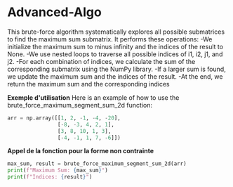 # Advanced-Algo
This brute-force algorithm systematically explores all possible submatrices to find the maximum sum submatrix.
It performs these operations:
-We initialize the maximum sum to minus infinity and the indices of the result to None.
-We use nested loops to traverse all possible indices of i1, i2, j1, and j2.
-For each combination of indices, we calculate the sum of the corresponding submatrix using the NumPy library.
-If a larger sum is found, we update the maximum sum and the indices of the result.
-At the end, we return the maximum sum and the corresponding indices

**Exemple d'utilisation**
Here is an example of how to use the brute_force_maximum_segment_sum_2d function:

```python
arr = np.array([[1, 2, -1, -4, -20],
                [-8, -3, 4, 2, 1],
                [3, 8, 10, 1, 3],
                [-4, -1, 1, 7, -6]])
```

**Appel de la fonction pour la forme non contrainte**
```python
max_sum, result = brute_force_maximum_segment_sum_2d(arr)
print(f"Maximum Sum: {max_sum}")
print(f"Indices: {result}")
```
